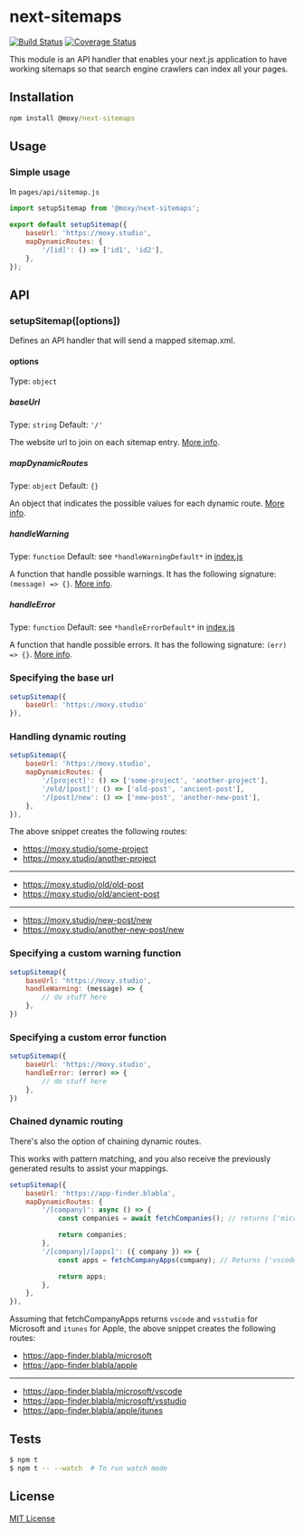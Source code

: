 # next-sitemaps

[![Build Status][travis-image]][travis-url] [![Coverage Status][codecov-image]][codecov-url]

[travis-url]:https://travis-ci.org/moxystudio/next-sitemaps-plugin
[travis-image]:https://img.shields.io/travis/moxystudio/next-sitemaps-plugin/master.svg
[codecov-url]:https://codecov.io/gh/moxystudio/next-sitemaps-plugin
[codecov-image]:https://img.shields.io/codecov/c/github/moxystudio/next-sitemaps-plugin/master.svg

This module is an API handler that enables your next.js application to have working sitemaps so that search engine crawlers can index all your pages.

## Installation

```cmd
npm install @moxy/next-sitemaps
```

## Usage

### Simple usage

In `pages/api/sitemap.js`

```js
import setupSitemap from '@moxy/next-sitemaps';

export default setupSitemap({
    baseUrl: 'https://moxy.studio',
    mapDynamicRoutes: {
        '/[id]': () => ['id1', 'id2'],
    },
});
```

## API

### setupSitemap([options])

Defines an API handler that will send a mapped sitemap.xml.

#### options

Type: `object`

##### baseUrl

Type: `string`
Default: `'/'`

The website url to join on each sitemap entry. [More info](#specifying-the-base-url).

##### mapDynamicRoutes

Type: `object`
Default: `{}`

An object that indicates the possible values for each dynamic route. [More info](#handling-dynamic-routing).

##### handleWarning

Type: `function`
Default: see `*handleWarningDefault*` in [index.js](./index.js)

A function that handle possible warnings. It has the following signature: `(message) => {}`. [More info](#specifying-a-custom-warning-function).

##### handleError

Type: `function`
Default: see `*handleErrorDefault*` in [index.js](./index.js)

A function that handle possible errors. It has the following signature: `(err) => {}`. [More info](#specifying-a-custom-error-function).

### Specifying the base url

```js
setupSitemap({
    baseUrl: 'https://moxy.studio'
}),
```

### Handling dynamic routing

```js
setupSitemap({
    baseUrl: 'https://moxy.studio',
    mapDynamicRoutes: {
        '/[project]': () => ['some-project', 'another-project'],
        '/old/[post]': () => ['old-post', 'ancient-post'],
        '/[post]/new': () => ['new-post', 'another-new-post'],
    },
}),
```

The above snippet creates the following routes:

* https://moxy.studio/some-project
* https://moxy.studio/another-project

---

* https://moxy.studio/old/old-post
* https://moxy.studio/old/ancient-post

---

* https://moxy.studio/new-post/new
* https://moxy.studio/another-new-post/new

### Specifying a custom warning function

```js
setupSitemap({
    baseUrl: 'https://moxy.studio',
    handleWarning: (message) => {
        // do stuff here
    },
})
```

### Specifying a custom error function

```js
setupSitemap({
    baseUrl: 'https://moxy.studio',
    handleError: (error) => {
        // do stuff here
    },
})
```

### Chained dynamic routing

There's also the option of chaining dynamic routes.

This works with pattern matching, and you also receive the previously generated results to assist your mappings.

```js
setupSitemap({
    baseUrl: 'https://app-finder.blabla',
    mapDynamicRoutes: {
        '/[company]': async () => {
            const companies = await fetchCompanies(); // returns ['microsoft', 'apple']

            return companies;
        },
        '/[company]/[apps]': ({ company }) => {
            const apps = fetchCompanyApps(company); // Returns ['vscode', 'vsstudio'] for microsoft and returns ['itunes'] for apple

            return apps;
        },
    },
}),
```

Assuming that fetchCompanyApps returns `vscode` and `vsstudio` for Microsoft and `itunes` for Apple,
the above snippet creates the following routes:

* https://app-finder.blabla/microsoft
* https://app-finder.blabla/apple

---

* https://app-finder.blabla/microsoft/vscode
* https://app-finder.blabla/microsoft/vsstudio
* https://app-finder.blabla/apple/itunes

## Tests

```sh
$ npm t
$ npm t -- --watch  # To run watch mode
```

## License

[MIT License](./LICENSE)
